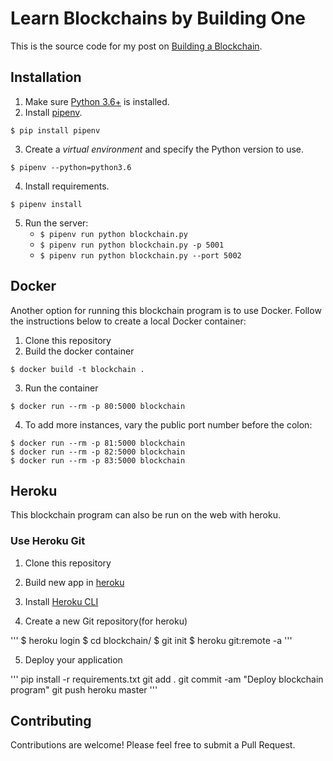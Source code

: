 # Learn Blockchains by Building One

This is the source code for my post on [Building a Blockchain](https://medium.com/p/117428612f46). 

## Installation

1. Make sure [Python 3.6+](https://www.python.org/downloads/) is installed. 
2. Install [pipenv](https://github.com/kennethreitz/pipenv). 

```
$ pip install pipenv 
```

3. Create a _virtual environment_ and specify the Python version to use. 

```
$ pipenv --python=python3.6
```

4. Install requirements.  

```
$ pipenv install 
``` 

5. Run the server:
    * `$ pipenv run python blockchain.py` 
    * `$ pipenv run python blockchain.py -p 5001`
    * `$ pipenv run python blockchain.py --port 5002`
    
## Docker

Another option for running this blockchain program is to use Docker.  Follow the instructions below to create a local Docker container:

1. Clone this repository
2. Build the docker container

```
$ docker build -t blockchain .
```

3. Run the container

```
$ docker run --rm -p 80:5000 blockchain
```

4. To add more instances, vary the public port number before the colon:

```
$ docker run --rm -p 81:5000 blockchain
$ docker run --rm -p 82:5000 blockchain
$ docker run --rm -p 83:5000 blockchain
```

## Heroku

This blockchain program can also be run on the web with heroku.

### Use Heroku Git
1. Clone this repository


2. Build new app in [heroku](https://www.heroku.com/)


3. Install [Heroku CLI](https://devcenter.heroku.com/articles/heroku-command-line)


4. Create a new Git repository(for heroku)

'''
$ heroku login
$ cd blockchain/
$ git init
$ heroku git:remote -a <Your app name>
'''


5. Deploy your application

'''
pip install -r requirements.txt 
git add .
git commit -am "Deploy blockchain program"
git push heroku master
'''


## Contributing

Contributions are welcome! Please feel free to submit a Pull Request.

